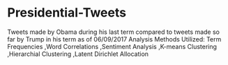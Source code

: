 # Presidential-Tweets
Tweets made by Obama during his last term compared to tweets made so far by Trump in his term as of 06/09/2017
Analysis Methods Utilized:
 Term Frequencies
 ,Word Correlations
 ,Sentiment Analysis
 ,K-means Clustering
 ,Hierarchial Clustering
 ,Latent Dirichlet Allocation



